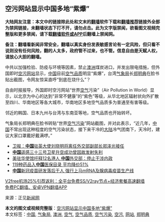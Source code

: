  <h2>空污网站显示中国多地“紫爆”</h2> <p class="notice"><b>大陆网友注意：本文中的链接除此处和文末的<a href="https://github.com/bannedbook/fanqiang" >翻墙</a>软件下载和<a href="https://github.com/killgcd/justmysocks/blob/master/README.md">翻墙推荐</a>链接外全部为禁网链接，未翻墙状态下打不开，请勿点击。此为文字版禁闻，欲看图文视频完整版和更多禁闻，请下载<a href="https://github.com/bannedbook/fanqiang">翻墙软件或APP</a>后翻墙上禁闻网。</p><p>备注：翻墙看新闻非常安全，翻墙以真实身份发表敏感言论有一定风险，但只看不说则没有任何风险，翻的人太多，政府管不过来，也不管。信息自由是天赋人权，请放心大胆的翻墙。</b></p>  <div class="entry"> <p></p> <p>中共以加强检验、防疫与环境等因素，禁止<a href="https://www.bannedbook.org/bnews/tag/%e6%be%b3%e6%b4%b2/" class="st_tag internal_tag" rel="tag" title="标签 澳洲 下的日志">澳洲</a>煤炭进口，并发出限电措施，但外国即时<a href="https://www.bannedbook.org/bnews/tag/%E7%A9%BA%E6%B1%A1/" class="st_tag internal_tag" rel="tag" title="标签 空污 下的日志">空污</a><a href="https://www.bannedbook.org/bnews/tag/%e7%bd%91%e7%ab%99/" class="st_tag internal_tag" rel="tag" title="标签 网站 下的日志">网站</a>显示，<span class='wp_keywordlink_affiliate'><a href="https://www.bannedbook.org/" title="中国" target="_blank">中国</a></span>目前<a href="https://www.bannedbook.org/bnews/tag/%E7%A9%BA%E6%B0%94%E5%93%81%E8%B4%A8/" class="st_tag internal_tag" rel="tag" title="标签 空气品质 下的日志">空气品质</a>明显“紫爆”，台湾<a href="https://www.bannedbook.org/bnews/tag/%E6%B0%94%E8%B1%A1%E5%B1%80/" class="st_tag internal_tag" rel="tag" title="标签 气象局 下的日志">气象局</a>长<a href="https://www.bannedbook.org/bnews/tag/%E9%83%91%E6%98%8E%E5%85%B8/" class="st_tag internal_tag" rel="tag" title="标签 郑明典 下的日志">郑明典</a>在脸书贴出截图，令网友惊呆直呼“到底在烧什么”？</p> <p>自由时报报导，外国即时空污网站“世界<a href="https://www.bannedbook.org/bnews/tag/%E7%A9%BA%E6%B0%94/" class="st_tag internal_tag" rel="tag" title="标签 空气 下的日志">空气</a>污染”（Air Pollution in World）显示，以北京为中心的达到“非常不健康”的“紫色”等级，从华北地区辐射状向外扩散至四川、华南地区等各大城市，华南地区多地空气品质多为普通至有害等级。</p>  <p>邻近的韩国、日本九州与台湾与东南亚等地，空气品质也开始转坏。</p> <p>气象局长郑明典在脸书转贴“世界<a href="https://www.bannedbook.org/bnews/tag/%E7%A9%BA%E6%B0%94%E6%B1%A1%E6%9F%93/" class="st_tag internal_tag" rel="tag" title="标签 空气污染 下的日志">空气污染</a>”网站截图，并对此表示，“近几年，<a href="https://www.bannedbook.org/bnews/tag/%E4%B8%AD%E5%9B%BD/" class="st_tag internal_tag" rel="tag" title="标签 中国 下的日志">中国</a>不常出现这种程度的空气污染状态，接下来干冷的<span class='wp_keywordlink_affiliate'><a href="https://www.bannedbook.org/" title="大陆" target="_blank">大陆</a></span>冷气团南下，天冷时，建议大家口罩戴好戴满啰。”</p> <ul class='op-related-articles' title='相关阅读'> <li><a href='https://www.bannedbook.org/bnews/baitai/20201228/1456581.html' target='_blank'>卫报：<b>中国</b>驻英大使刘晓明将离任外交部副部长郑泽光接任</a></li> <li><a href='https://www.bannedbook.org/bnews/baitai/20201228/1456580.html' target='_blank'><b>中国</b>遥感三十三号卫星升空成功曾因故发射失利</a></li> <li><a href='https://www.bannedbook.org/bnews/baitai/20201228/1456575.html' target='_blank'>美驻华使馆吁释12名港人 <b>中国</b>外交部：停止干涉内政</a></li> <li><a href='https://www.bannedbook.org/bnews/baitai/20201228/1456572.html' target='_blank'>119种药品入<b>中国</b>医保目录 平均降价51%</a></li> <li><a href='https://www.bannedbook.org/bnews/headline/20201228/1456562.html' target='_blank'><b>中国</b>新冠疫苗研发落后于人 强行上马mRNA及腺病毒疫苗生产线</a></li> </ul> <p class="texttj"> <a href="https://www.bannedbook.org/forum23/topic22702.html" target="_blank">V2free机场25%引荐返利：全平台免费SS/V2ray节点+经济套餐高速翻墙</a><br/> <a href="https://github.com/bannedbook/fanqiang/wiki/%E7%A6%81%E9%97%BB%E7%BD%91%E5%AE%89%E5%8D%93%E7%BF%BB%E5%A2%99%E6%96%B0%E9%97%BBAPP" target="_blank">免费PC翻墙、安卓VPN翻墙APP</a></p><p>来源：正见<span class='wp_keywordlink_affiliate'><a href="https://www.bannedbook.org/" title="新闻网">新闻网</a></span></p> <a name='sharetosocial'></a>       <div><b>本文的图文或视频完整版</b>：<a href='https://www.bannedbook.org/bnews/cbnews/20201228/1456500.html'>空污网站显示中国多地“紫爆”</a></div>  </div><!--END ENTRY--> <div class="postfooter"> <div>本文标签：<a href="https://www.bannedbook.org/bnews/tag/%E4%B8%AD%E5%9B%BD/" rel="tag">中国</a>, <a href="https://www.bannedbook.org/bnews/tag/%E6%B0%94%E8%B1%A1%E5%B1%80/" rel="tag">气象局</a>, <a href="https://www.bannedbook.org/bnews/tag/%e6%be%b3%e6%b4%b2/" rel="tag">澳洲</a>, <a href="https://www.bannedbook.org/bnews/tag/%E7%A9%BA%E6%B0%94/" rel="tag">空气</a>, <a href="https://www.bannedbook.org/bnews/tag/%E7%A9%BA%E6%B0%94%E5%93%81%E8%B4%A8/" rel="tag">空气品质</a>, <a href="https://www.bannedbook.org/bnews/tag/%E7%A9%BA%E6%B0%94%E6%B1%A1%E6%9F%93/" rel="tag">空气污染</a>, <a href="https://www.bannedbook.org/bnews/tag/%E7%A9%BA%E6%B1%A1/" rel="tag">空污</a>, <a href="https://www.bannedbook.org/bnews/tag/%e7%bd%91%e7%ab%99/" rel="tag">网站</a>, <a href="https://www.bannedbook.org/bnews/tag/%E9%83%91%E6%98%8E%E5%85%B8/" rel="tag">郑明典</a></div>  </div><!--END POSTFOOTER--> 